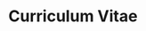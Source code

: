 ---
title: Curriculum Vitae
layout: cv
actions:
- label: "Print"
  icon: pdf
  url: "javascript:window.print()"
---